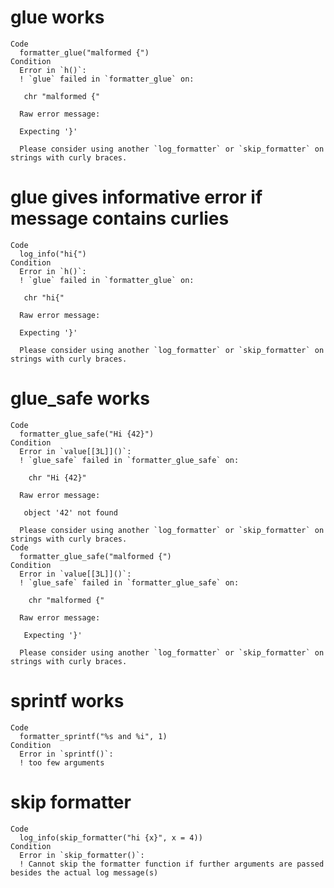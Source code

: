# glue works

    Code
      formatter_glue("malformed {")
    Condition
      Error in `h()`:
      ! `glue` failed in `formatter_glue` on:
      
       chr "malformed {"
      
      Raw error message:
      
      Expecting '}'
      
      Please consider using another `log_formatter` or `skip_formatter` on strings with curly braces.

# glue gives informative error if message contains curlies

    Code
      log_info("hi{")
    Condition
      Error in `h()`:
      ! `glue` failed in `formatter_glue` on:
      
       chr "hi{"
      
      Raw error message:
      
      Expecting '}'
      
      Please consider using another `log_formatter` or `skip_formatter` on strings with curly braces.

# glue_safe works

    Code
      formatter_glue_safe("Hi {42}")
    Condition
      Error in `value[[3L]]()`:
      ! `glue_safe` failed in `formatter_glue_safe` on:
      
        chr "Hi {42}" 
      
      Raw error message:
      
       object '42' not found 
      
      Please consider using another `log_formatter` or `skip_formatter` on strings with curly braces.
    Code
      formatter_glue_safe("malformed {")
    Condition
      Error in `value[[3L]]()`:
      ! `glue_safe` failed in `formatter_glue_safe` on:
      
        chr "malformed {" 
      
      Raw error message:
      
       Expecting '}' 
      
      Please consider using another `log_formatter` or `skip_formatter` on strings with curly braces.

# sprintf works

    Code
      formatter_sprintf("%s and %i", 1)
    Condition
      Error in `sprintf()`:
      ! too few arguments

# skip formatter

    Code
      log_info(skip_formatter("hi {x}", x = 4))
    Condition
      Error in `skip_formatter()`:
      ! Cannot skip the formatter function if further arguments are passed besides the actual log message(s)

